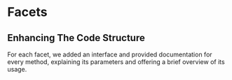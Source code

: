 # Facets

## Enhancing The Code Structure <a href="#enhancing-the-code-structure" id="enhancing-the-code-structure"></a>

For each facet, we added an interface and provided documentation for every method, explaining its parameters and offering a brief overview of its usage.
